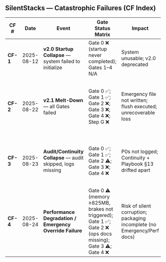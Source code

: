 SilentStacks — Catastrophic Failures (CF Index)
---

| CF #     | Date       | Event                                                       | Gate Status Matrix                                                                                          | Impact                                                                   | Root Cause                                                              | Corrective Action                                                                 | Prevention                                                                                       |
| -------- | ---------- | ----------------------------------------------------------- | ----------------------------------------------------------------------------------------------------------- | ------------------------------------------------------------------------ | ----------------------------------------------------------------------- | --------------------------------------------------------------------------------- | ------------------------------------------------------------------------------------------------ |
| **CF-1** | 2025-08-12 | **v2.0 Startup Collapse** — system failed to initialize     | Gate 0 ❌ (startup never completed); Gates 1–4 N/A                                                           | System unusable; v2.0 deprecated                                         | CT.gov enrichment blocked by CORS; RequestManager never registered      | Pivot to v2.1; CT.gov removed as enrichment                                       | Playbook §6 updated; startup regression test codified                                            |
| **CF-2** | 2025-08-22 | **v2.1 Melt-Down** — all Gates failed                       | Gate 0 ✅; Gate 1 ✅; Gate 2 ❌; Gate 3 ❌; Gate 4 ❌; Step G ❌                                                  | Emergency file not written; flush executed; unrecoverable loss           | Step G skipped; flush proceeded without operator approval; logs missing | Step G retry logic; Flush Hold requiring operator approval; cascading updates     | Mandatory audit logging; one-package rule; enforced operator approval                            |
| **CF-3** | 2025-08-23 | **Audit/Continuity Collapse** — audit skipped, logs missing | Gate 0 ✅; Gate 1 ✅; Gate 2 ⚠️; Gate 3 ❌; Gate 4 ❌                                                           | P0s not logged; Continuity + Playbook §13 drifted apart                  | Failure Records audit not run; repair loop skipped injection            | Canon: audit script mandatory at every Wind-Down                                  | Auto-repair loop injects missing logs; enforcement of Gate 2 audit presence                      |
| **CF-4** | 2025-08-24 | **Performance Degradation / Emergency Override Failure**    | Gate 0 ⚠️ (memory ≥825MB, brakes not triggered); Gate 1 ✅; Gate 2 ❌ (ops docs missing); Gate 3 ⚠️; Gate 4 ❌ | Risk of silent corruption; packaging incomplete (no Emergency/Perf docs) | Memory brakes not engaged; ops docs missing from package                | Generated Emergency/Perf/Spin-Up/Wind-Down docs; expanded Playbook to 20 sections | Canon: ≥825MB → Performance Degradation; ≥900MB → Emergency Wind-Down; one-package rule enforced |
